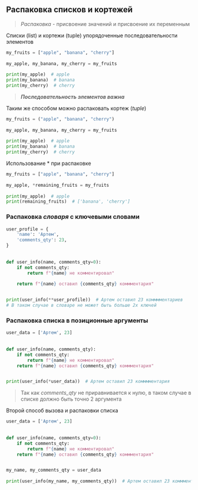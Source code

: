## Распаковка списков и кортежей

> _Распаковка_ - присвоение значений и присвоение их переменным

Списки (list) и кортежи (tuple) упорядоченные последовательности элементов

```python
my_fruits = ["apple", "banana", "cherry"]  
  
my_apple, my_banana, my_cherry = my_fruits  
  
print(my_apple)  # apple
print(my_banana)  # banana
print(my_cherry)  # cherry
```

> _**Последовательность элементов важна**_

Таким же способом можно распаковать кортеж (_tuple_)

```python
my_fruits = ("apple", "banana", "cherry")  
  
my_apple, my_banana, my_cherry = my_fruits  
  
print(my_apple)  # apple
print(my_banana)  # banana
print(my_cherry)  # cherry
```

Использование * при распаковке

```python
my_fruits = ["apple", "banana", "cherry"]  
  
my_apple, *remaining_fruits = my_fruits  
  
print(my_apple)  # apple
print(remaining_fruits)  # ['banana', 'cherry']
```

### Распаковка _словаря_ с ключевыми словами

```python
user_profile = {  
    'name': 'Артем',  
    'comments_qty': 23,  
}  
  
  
def user_info(name, comments_qty=0):  
    if not comments_qty:  
        return f"{name} не комментировал"    
        
	return f"{name} оставил {comments_qty} коммментария"  


print(user_info(**user_profile))  # Артем оставил 23 комммментариев
# В таком случае в словаре не может быть больше 2х ключей
```


### Распаковка списка в позиционные аргументы

```python
user_data = ['Артем', 23]  
  
  
def user_info(name, comments_qty):  
    if not comments_qty:  
        return f"{name} не комментировал"  
    return f"{name} оставил {comments_qty} коммментария"  


print(user_info(*user_data))  # Артем оставил 23 комммментария
```

> Так как _comments_qty_ не приравнивается к нулю, в таком случае в списке должно быть точно 2 аргумента

Второй способ вызова и распаковки списка

```python
user_data = ['Артем', 23]  
  
  
def user_info(name, comments_qty=0):  
    if not comments_qty:  
        return f"{name} не комментировал"  
    return f"{name} оставил {comments_qty} коммментария"  


my_name, my_comments_qty = user_data  
  
print(user_info(my_name, my_comments_qty))  # Артем оставил 23 коммментария
```
